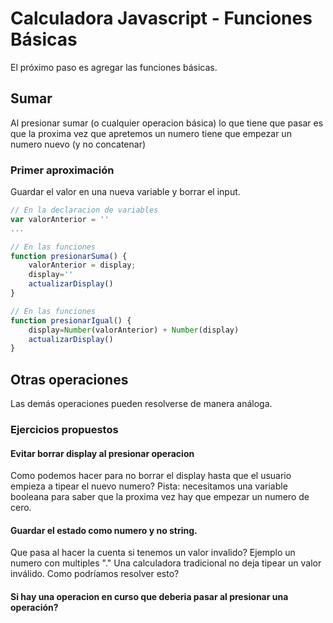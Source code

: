 # Calculadora Javascript - Funciones Básicas

El próximo paso es agregar las funciones básicas.

## Sumar

Al presionar sumar (o cualquier operacion básica) lo que tiene que pasar es que la proxima vez que apretemos un numero tiene que empezar un numero nuevo (y no concatenar)

### Primer aproximación

Guardar el valor en una nueva variable y borrar el input.

```javascript
// En la declaracion de variables
var valorAnterior = ''
...

// En las funciones
function presionarSuma() {
    valorAnterior = display;
    display=''
    actualizarDisplay()
}

// En las funciones
function presionarIgual() {
    display=Number(valorAnterior) + Number(display)
    actualizarDisplay()
}
```

## Otras operaciones

Las demás operaciones pueden resolverse de manera análoga.

### Ejercicios propuestos

#### Evitar borrar display al presionar operacion 
Como podemos hacer para no borrar el display hasta que el usuario empieza a tipear el nuevo numero?
Pista: necesitamos una variable booleana para saber que la proxima vez hay que empezar un numero de cero.

#### Guardar el estado como numero y no string.
Que pasa al hacer la cuenta si tenemos un valor invalido? Ejemplo un numero con multiples "."
Una calculadora tradicional no deja tipear un valor inválido. Como podríamos resolver esto? 

#### Si hay una operacion en curso que deberia pasar al presionar una operación?